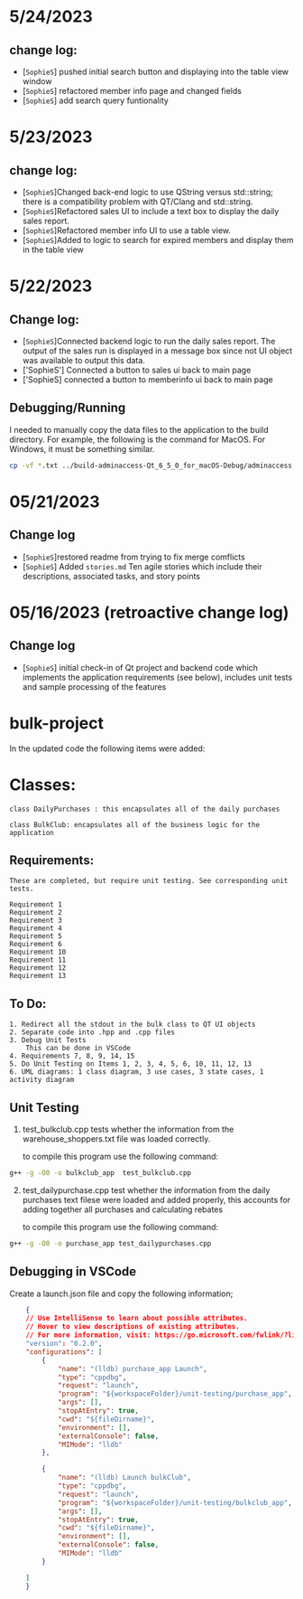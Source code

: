 # 5/24/2023
## change log:
* [`SophieS`] pushed initial search button and displaying into the table view window
* [`SophieS`] refactored member info page and changed fields
* [`SophieS`] add search query funtionality

# 5/23/2023
## change log:
* [`SophieS`]Changed back-end logic to use QString versus std::string; there is a compatibility problem with QT/Clang and std::string.
* [`SophieS`]Refactored sales UI to include a text box to display the daily sales report.
* [`SophieS`]Refactored member info UI to use a table view.
* [`SophieS`]Added to logic to search for expired members and display them in the table view


# 5/22/2023
## Change log: 
* [`SophieS`]Connected backend logic to run the daily sales report. The output of the sales run is displayed in a message box since not UI object was available to output this data.
* ['SophieS'] Connected a button to sales ui back to main page
* ['SophieS] connected a button to memberinfo ui back to main page
## Debugging/Running
I needed to manually copy the data files to the application to the build directory. For example, the following is the command for MacOS.   For Windows, it must be something similar. 
```bash
cp -vf *.txt ../build-adminaccess-Qt_6_5_0_for_macOS-Debug/adminaccess.app/Contents/MacOS/
```

# 05/21/2023 
## Change log
* [`SophieS`]restored readme from trying to fix merge comflicts
* [`SophieS`] Added `stories.md` Ten agile stories which include their descriptions, associated tasks, and story points 

# 05/16/2023 (retroactive change log)
## Change log
* [`SophieS`] initial check-in of Qt project and backend code which implements the application requirements (see below), includes unit tests and sample processing of the features

# bulk-project

In the updated code the following items were added:

# Classes:

    class DailyPurchases : this encapsulates all of the daily purchases
    
    class BulkClub: encapsulates all of the business logic for the application
    
## Requirements:
    These are completed, but require unit testing. See corresponding unit tests. 

    Requirement 1
    Requirement 2
    Requirement 3
    Requirement 4
    Requirement 5
    Requirement 6
    Requirement 10
    Requirement 11
    Requirement 12
    Requirement 13
    
    
    
## To Do:

    1. Redirect all the stdout in the bulk class to QT UI objects
    2. Separate code into .hpp and .cpp files
    3. Debug Unit Tests 
        This can be done in VSCode
    4. Requirements 7, 8, 9, 14, 15 
    5. Do Unit Testing on Items 1, 2, 3, 4, 5, 6, 10, 11, 12, 13
    6. UML diagrams: 1 class diagram, 3 use cases, 3 state cases, 1 activity diagram



## Unit Testing

1. test_bulkclub.cpp tests whether the information from the warehouse_shoppers.txt file was loaded correctly.

    to compile this program use the following command:
        
```bash
g++ -g -O0 -o bulkclub_app  test_bulkclub.cpp
```   

2. test_dailypurchase.cpp test whether the information from the daily purchases text filese were loaded and added properly, this accounts for adding together all purchases and calculating rebates

    to compile this program use the following command:
    
```bash
g++ -g -O0 -o purchase_app test_dailypurchases.cpp
```

    
## Debugging in VSCode

Create a launch.json file and copy the following information;

```json
    {
    // Use IntelliSense to learn about possible attributes.
    // Hover to view descriptions of existing attributes.
    // For more information, visit: https://go.microsoft.com/fwlink/?linkid=830387
    "version": "0.2.0",
    "configurations": [
        {
            "name": "(lldb) purchase_app Launch",
            "type": "cppdbg",
            "request": "launch",
            "program": "${workspaceFolder}/unit-testing/purchase_app",
            "args": [],
            "stopAtEntry": true,
            "cwd": "${fileDirname}",
            "environment": [],
            "externalConsole": false,
            "MIMode": "lldb"
        },

        {
            "name": "(lldb) Launch bulkClub",
            "type": "cppdbg",
            "request": "launch",
            "program": "${workspaceFolder}/unit-testing/bulkclub_app",
            "args": [],
            "stopAtEntry": true,
            "cwd": "${fileDirname}",
            "environment": [],
            "externalConsole": false,
            "MIMode": "lldb"
        }

    ]
    }
```



